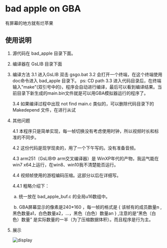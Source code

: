 # bad apple on GBA 
有屏幕的地方就有烂苹果

## 使用说明
1. 源代码在 bad_apple 目录下面。

2. 编译器在 GsLIB 目录下面

3. 编译方法 
   3.1 进入GsLIB  双击 gsgo.bat 
   3.2 会打开一个终端，在这个终端使用doc命令进入 bad_apple 目录下。 ps: CD path
   3.3 进入代码目录后，在终端输入"make"(双引号中的)，程序会自动进行编译，最后可以看到编译结果。当前目录下新生成的main.bin文件就是可以用GBA模拟器运行的程序了。

   3.4 如果编译过程中出现 not find main.c 类似的，可以删除代码目录下的 Makedepend 文件，在进行从试

4. 其他问题

   4.1 本程序只是简单实现，每一帧切换没有考虑使用时钟，所以视频时长和标准的不同步。

   4.2 这份代码是现学现卖的，用了一个下午写的。没有准备音频。

   4.3 arm251（GsLIB中 arm交叉编译器）是 WinXP年代的产物，我运气能在 win7 x64上运行，在win8、win10我不清楚能否运行。


   4.4 视频帧使用的游程编码压缩。这部分以后在详细写。

   4.4.1 粗略介绍下：

   ​	a. 统一放在 bad_apple_buf.c 的全局u16数组中。

   ​	b. GBA屏幕显示的像素是240*160 ，每一帧的格式是 { 该帧有的成员数量n , 黑色数量a1，白色数量a2，...，黑色（白色）数量an  } ,注意的是“黑色（白色）数量” 是实际数量的一半（为了压缩数据体积）。而且程序是行为主。

5. 展示

   ![display](E:\GitStorage\bad_apple_on_gba\readme_resource\display.png)

   ​